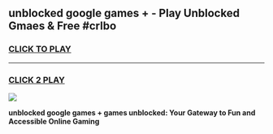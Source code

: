 
## unblocked google games + - Play Unblocked Gmaes & Free #crlbo
<h3>
<a href="https://premium.freeplayer.one?title=unblocked_google_games_+&ref=01M">CLICK TO PLAY</a></h3>
<hr>

<h3>
<a href="https://premium.freeplayer.one?title=unblocked_google_games_+&ref=01M">CLICK 2 PLAY</a>
  
</h3>

<a href="https://premium.freeplayer.one?title=unblocked_google_games_+&ref=01M"><img src="https://clearcache.store/games.png"></a>


**unblocked google games + games unblocked: Your Gateway to Fun and Accessible Online Gaming**
